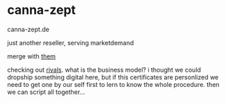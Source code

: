 # canna-zept
canna-zept.de

just another reseller, serving marketdemand

merge with [them](https://cannazept.de/15c42-web-agency-gb-about-us/)

checking out [rivals](https://www.cannabisrezept.de/).
what is the business model? i thought we could dropship something digital here, but if this certificates are personlized we need to get one by our self first to lern to know the whole procedure.
then we can script all together...
